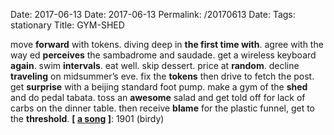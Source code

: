 Date: 2017-06-13
Date: 2017-06-13
Permalink: /20170613
Date: 
Tags: stationary
Title: GYM-SHED
  
move **forward** with tokens. diving deep in **the first time with**. agree with the way ed **perceives** the sambadrome and saudade. get a wireless keyboard **again**. swim **intervals**. eat well. skip dessert. price at **random**. decline **traveling** on midsummer’s eve. fix the **tokens** then drive to fetch the post. get **surprise** with a beijing standard foot pump. make a gym of the **shed** and do pedal tabata. toss an **awesome** salad and get told off for lack of carbs on the dinner table. then receive **blame** for the plastic funnel, get to the **threshold**.
**[ [a song](https://open.spotify.com/track/3CqOsjVamOisF8E0e9nPUo) ]**: 1901 (birdy)